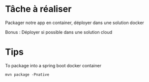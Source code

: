 # Tâche à réaliser 

Packager notre app en container, déployer dans une solution docker 

Bonus : Déployer si possible dans une solution cloud 

# Tips
To package into a spring boot docker container

    mvn package -Pnative
